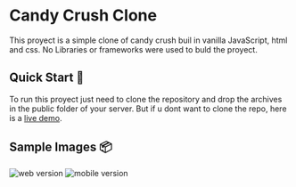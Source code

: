 # Candy Crush Clone

This proyect is a simple clone of candy crush buil in vanilla JavaScript, html and css.
No Libraries or frameworks were used to buld the proyect.

## Quick Start 🚀

To run this proyect just need to clone the repository and drop the archives in the public folder of your server.
But if u dont want to clone the repo, here is a [live demo](https://jalmarza98.github.io/CandyCrushClone/).

## Sample Images 📦

![web version](img/readme/desktop.PNG)
![mobile version](img/readme/mobile.PNG)
